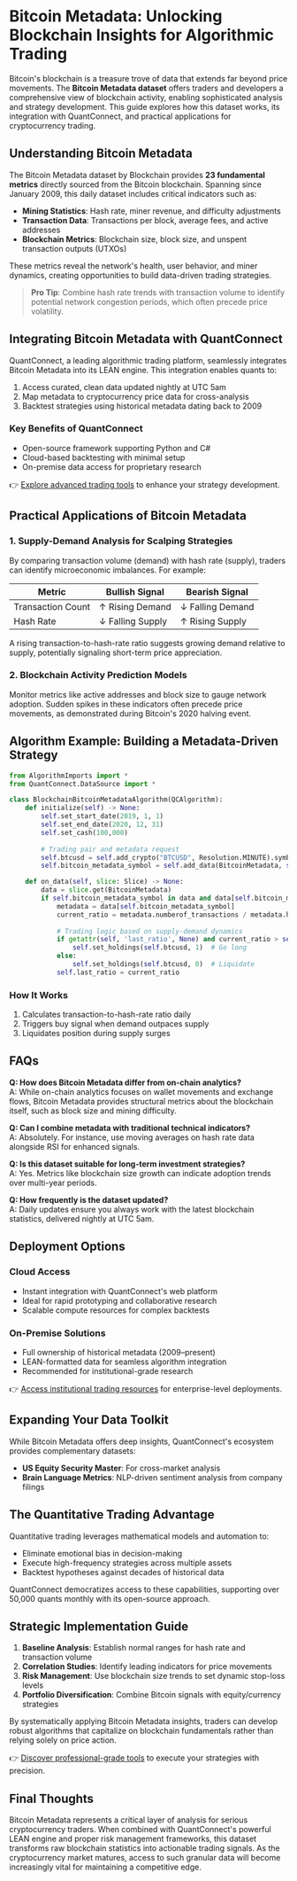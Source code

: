 # Bitcoin Metadata: Unlocking Blockchain Insights for Algorithmic Trading  

Bitcoin's blockchain is a treasure trove of data that extends far beyond price movements. The **Bitcoin Metadata dataset** offers traders and developers a comprehensive view of blockchain activity, enabling sophisticated analysis and strategy development. This guide explores how this dataset works, its integration with QuantConnect, and practical applications for cryptocurrency trading.  

## Understanding Bitcoin Metadata  

The Bitcoin Metadata dataset by Blockchain provides **23 fundamental metrics** directly sourced from the Bitcoin blockchain. Spanning since January 2009, this daily dataset includes critical indicators such as:  

- **Mining Statistics**: Hash rate, miner revenue, and difficulty adjustments  
- **Transaction Data**: Transactions per block, average fees, and active addresses  
- **Blockchain Metrics**: Blockchain size, block size, and unspent transaction outputs (UTXOs)  

These metrics reveal the network's health, user behavior, and miner dynamics, creating opportunities to build data-driven trading strategies.  

> **Pro Tip**: Combine hash rate trends with transaction volume to identify potential network congestion periods, which often precede price volatility.  

## Integrating Bitcoin Metadata with QuantConnect  

QuantConnect, a leading algorithmic trading platform, seamlessly integrates Bitcoin Metadata into its LEAN engine. This integration enables quants to:  

1. Access curated, clean data updated nightly at UTC 5am  
2. Map metadata to cryptocurrency price data for cross-analysis  
3. Backtest strategies using historical metadata dating back to 2009  

### Key Benefits of QuantConnect  
- Open-source framework supporting Python and C#  
- Cloud-based backtesting with minimal setup  
- On-premise data access for proprietary research  

👉 [Explore advanced trading tools](https://bit.ly/okx-bonus) to enhance your strategy development.  

## Practical Applications of Bitcoin Metadata  

### 1. Supply-Demand Analysis for Scalping Strategies  
By comparing transaction volume (demand) with hash rate (supply), traders can identify microeconomic imbalances. For example:  

| Metric               | Bullish Signal | Bearish Signal |  
|----------------------|----------------|----------------|  
| Transaction Count    | ↑ Rising Demand | ↓ Falling Demand |  
| Hash Rate            | ↓ Falling Supply | ↑ Rising Supply |  

A rising transaction-to-hash-rate ratio suggests growing demand relative to supply, potentially signaling short-term price appreciation.  

### 2. Blockchain Activity Prediction Models  
Monitor metrics like active addresses and block size to gauge network adoption. Sudden spikes in these indicators often precede price movements, as demonstrated during Bitcoin's 2020 halving event.  

## Algorithm Example: Building a Metadata-Driven Strategy  

```python  
from AlgorithmImports import *  
from QuantConnect.DataSource import *  

class BlockchainBitcoinMetadataAlgorithm(QCAlgorithm):  
    def initialize(self) -> None:  
        self.set_start_date(2019, 1, 1)  
        self.set_end_date(2020, 12, 31)  
        self.set_cash(100,000)  
        
        # Trading pair and metadata request  
        self.btcusd = self.add_crypto("BTCUSD", Resolution.MINUTE).symbol  
        self.bitcoin_metadata_symbol = self.add_data(BitcoinMetadata, self.btcusd).symbol  

    def on_data(self, slice: Slice) -> None:  
        data = slice.get(BitcoinMetadata)  
        if self.bitcoin_metadata_symbol in data and data[self.bitcoin_metadata_symbol]:  
            metadata = data[self.bitcoin_metadata_symbol]  
            current_ratio = metadata.numberof_transactions / metadata.hash_rate  
            
            # Trading logic based on supply-demand dynamics  
            if getattr(self, 'last_ratio', None) and current_ratio > self.last_ratio:  
                self.set_holdings(self.btcusd, 1)  # Go long  
            else:  
                self.set_holdings(self.btcusd, 0)  # Liquidate  
            self.last_ratio = current_ratio  
```  

### How It Works  
1. Calculates transaction-to-hash-rate ratio daily  
2. Triggers buy signal when demand outpaces supply  
3. Liquidates position during supply surges  

## FAQs  

**Q: How does Bitcoin Metadata differ from on-chain analytics?**  
A: While on-chain analytics focuses on wallet movements and exchange flows, Bitcoin Metadata provides structural metrics about the blockchain itself, such as block size and mining difficulty.  

**Q: Can I combine metadata with traditional technical indicators?**  
A: Absolutely. For instance, use moving averages on hash rate data alongside RSI for enhanced signals.  

**Q: Is this dataset suitable for long-term investment strategies?**  
A: Yes. Metrics like blockchain size growth can indicate adoption trends over multi-year periods.  

**Q: How frequently is the dataset updated?**  
A: Daily updates ensure you always work with the latest blockchain statistics, delivered nightly at UTC 5am.  

## Deployment Options  

### Cloud Access  
- Instant integration with QuantConnect's web platform  
- Ideal for rapid prototyping and collaborative research  
- Scalable compute resources for complex backtests  

### On-Premise Solutions  
- Full ownership of historical metadata (2009–present)  
- LEAN-formatted data for seamless algorithm integration  
- Recommended for institutional-grade research  

👉 [Access institutional trading resources](https://bit.ly/okx-bonus) for enterprise-level deployments.  

## Expanding Your Data Toolkit  

While Bitcoin Metadata offers deep insights, QuantConnect's ecosystem provides complementary datasets:  
- **US Equity Security Master**: For cross-market analysis  
- **Brain Language Metrics**: NLP-driven sentiment analysis from company filings  

## The Quantitative Trading Advantage  

Quantitative trading leverages mathematical models and automation to:  
- Eliminate emotional bias in decision-making  
- Execute high-frequency strategies across multiple assets  
- Backtest hypotheses against decades of historical data  

QuantConnect democratizes access to these capabilities, supporting over 50,000 quants monthly with its open-source approach.  

## Strategic Implementation Guide  

1. **Baseline Analysis**: Establish normal ranges for hash rate and transaction volume  
2. **Correlation Studies**: Identify leading indicators for price movements  
3. **Risk Management**: Use blockchain size trends to set dynamic stop-loss levels  
4. **Portfolio Diversification**: Combine Bitcoin signals with equity/currency strategies  

By systematically applying Bitcoin Metadata insights, traders can develop robust algorithms that capitalize on blockchain fundamentals rather than relying solely on price action.  

👉 [Discover professional-grade tools](https://bit.ly/okx-bonus) to execute your strategies with precision.  

## Final Thoughts  

Bitcoin Metadata represents a critical layer of analysis for serious cryptocurrency traders. When combined with QuantConnect's powerful LEAN engine and proper risk management frameworks, this dataset transforms raw blockchain statistics into actionable trading signals. As the cryptocurrency market matures, access to such granular data will become increasingly vital for maintaining a competitive edge.